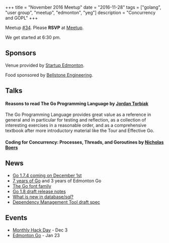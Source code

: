 +++
title = "November 2016 Meetup"
date = "2016-11-28"
tags = ["golang", "user group", "meetup", "edmonton", "yeg"]
description = "Concurrency and GOPL"
+++

Meetup [#34](https://github.com/edmontongo/presentations/issues/51). Please **RSVP** at [Meetup](http://www.meetup.com/startupedmonton/events/jptkwlyvpblc/).

We get started at 6:30 pm.

## Sponsors 

Venue provided by [Startup Edmonton](http://www.startupedmonton.com/).

Food sponsored by [Bellstone Engineering](https://bellstone.ca/). 

## Talks

#### Reasons to read The Go Programming Language by [Jordan Torbiak](https://github.com/torbiak)

The Go Programming Language provides great value as a reference in general and in particular for testing and reflection, as a collection of interesting exercises in a reasonable order, and as a comprehensive textbook after more introductory material like the Tour and Effective Go.

#### Coding for Concurrency: Processes, Threads, and Goroutines by [Nicholas Boers](https://github.com/boersn)

## News

* [Go 1.7.4 coming on December 1st](https://groups.google.com/forum/#!topic/golang-announce/YOqTqcJtiJI)
* [7 years of Go](https://blog.golang.org/7years) and 3 years of Edmonton Go
* [The Go font family](https://blog.golang.org/go-fonts)
* [Go 1.8 draft release notes](https://tip.golang.org/doc/go1.8)
* [What is new in database/sql?](https://docs.google.com/document/d/1F778e7ZSNiSmbju3jsEWzShcb8lIO4kDyfKDNm4PNd8/edit)
* [Dependency Management Tool draft spec](https://groups.google.com/forum/#!topic/go-package-management/g6EZblA1mHU)

## Events

* [Monthly Hack Day](http://www.meetup.com/startupedmonton/events/235091048/) - Dec 3
* [Edmonton Go](http://www.meetup.com/startupedmonton/events/jptkwlywcbfc/) - Jan 23

